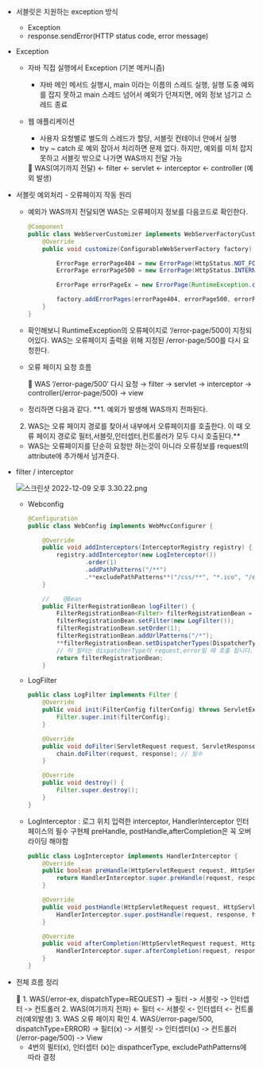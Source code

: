 - 서블릿은 지원하는 exception 방식
    - Exception
    - response.sendError(HTTP status code, error message)
- Exception
    - 자바 직접 실행에서 Exception (기본 메커니즘)
        - 자바 메인 메서드 실행시, main 이라는 이름의 스레드 실행, 실행 도중 예외를 잡지 못하고 main 스레드 넘어서 예외가 던져지면, 에외 정보 넘기고 스레드 종료
    - 웹 애플리케이션
        - 사용자 요청별로 별도의 스레드가 할당, 서블릿 컨테이너 안에서 실행
        - try ~ catch 로 예외 잡아서 처리하면 문제 없다. 하지만, 예외를 미처 잡지 못하고 서블릿 밖으로 나가면 WAS까지 전달 가능
        
        <aside>
        💨 WAS(여기까지 전달)  ← filter ← servlet ← interceptor ← controller (예외 발생)
        
        </aside>
        
- 서블릿 예외처리 - 오류페이지 작동 원리
    - 예외가 WAS까지 전달되면 WAS는 오류페이지 정보를 다음코드로 확인한다.
        
        ```java
        @Component
        public class WebServerCustomizer implements WebServerFactoryCustomizer<ConfigurableWebServerFactory> {
            @Override
            public void customize(ConfigurableWebServerFactory factory) {
        
                ErrorPage errorPage404 = new ErrorPage(HttpStatus.NOT_FOUND, "/error-page/404");
                ErrorPage errorPage500 = new ErrorPage(HttpStatus.INTERNAL_SERVER_ERROR, "/error-page/500");
        
                ErrorPage errorPageEx = new ErrorPage(RuntimeException.class, "/error-page/500");
        
                factory.addErrorPages(errorPage404, errorPage500, errorPageEx);
            }
        }
        ```
        
    - 확인해보니 RuntimeException의 오류페이지로 ‘/error-page/500이 지정되어있다. WAS는 오류페이지 출력을 위해 지정된 /error-page/500를 다시 요청한다.
    - 오류 페이지 요청 흐름
        
        <aside>
        💨 WAS ‘/error-page/500’ 다시 요청 → filter → servlet → interceptor → controller(/error-page/500) → view
        
        </aside>
        
    - 정리하면 다음과 같다.
    **1. 예외가 발생해 WAS까지 전파된다. 
    2. WAS는 오류 페이지 경로를 찾아서 내부에서 오류페이지를 호출한다. 이 때 오류 페이지 경로로 필터,서블릿,인터셉터,컨트롤러가 모두 다시 호출된다.**
    - WAS는 오류페이지를 단순히 요청만 하는것이 아니라 오류정보를 request의 attribute에 추가해서 넘겨준다.
- filter / interceptor
    
    ![스크린샷 2022-12-09 오후 3.30.22.png](https://s3-us-west-2.amazonaws.com/secure.notion-static.com/022a1997-23e7-454f-a6df-9731aaa026ec/%E1%84%89%E1%85%B3%E1%84%8F%E1%85%B3%E1%84%85%E1%85%B5%E1%86%AB%E1%84%89%E1%85%A3%E1%86%BA_2022-12-09_%E1%84%8B%E1%85%A9%E1%84%92%E1%85%AE_3.30.22.png)
    
    - Webconfig
        
        ```java
        @Configuration
        public class WebConfig implements WebMvcConfigurer {
        
            @Override
            public void addInterceptors(InterceptorRegistry registry) {
                registry.addInterceptor(new LogInterceptor())
                        .order(1)
                        .addPathPatterns("/**")
                        .**excludePathPatterns**("/css/**", "*.ico", "/error", "/error-page/**"); // 오류 페이지 경로
            }
        
        	//    @Bean
            public FilterRegistrationBean logFilter() {
                FilterRegistrationBean<Filter> filterRegistrationBean = new FilterRegistrationBean<>();
                filterRegistrationBean.setFilter(new LogFilter());
                filterRegistrationBean.setOrder(1);
                filterRegistrationBean.addUrlPatterns("/*");
                **filterRegistrationBean.setDispatcherTypes(DispatcherType.REQUEST, DispatcherType.ERROR);**
                // 이 필터는 dispatcherType이 request,error일 때 호출 됩니다.
                return filterRegistrationBean;
            }
        
        ```
        
    - LogFilter
        
        ```java
        public class LogFilter implements Filter {
            @Override
            public void init(FilterConfig filterConfig) throws ServletException {
                Filter.super.init(filterConfig);
            }
        
            @Override
            public void doFilter(ServletRequest request, ServletResponse response, FilterChain chain) throws IOException, ServletException {
                chain.doFilter(request, response); // 필수 
            }
        
            @Override
            public void destroy() {
                Filter.super.destroy();
            }
        }
        ```
        
    - LogInterceptor : 로그 위치 입력한 interceptor, HandlerInterceptor 인터페이스의 필수 구현체 preHandle, postHandle,afterCompletion은 꼭 오버라이딩 해야함
        
        ```java
        public class LogInterceptor implements HandlerInterceptor {
            @Override
            public boolean preHandle(HttpServletRequest request, HttpServletResponse response, Object handler) throws Exception {
                return HandlerInterceptor.super.preHandle(request, response, handler);
            }
        
            @Override
            public void postHandle(HttpServletRequest request, HttpServletResponse response, Object handler, ModelAndView modelAndView) throws Exception {
                HandlerInterceptor.super.postHandle(request, response, handler, modelAndView);
            }
        
            @Override
            public void afterCompletion(HttpServletRequest request, HttpServletResponse response, Object handler, Exception ex) throws Exception {
                HandlerInterceptor.super.afterCompletion(request, response, handler, ex);
            }
        }
        ```
        
- 전체 흐름 정리
    
    <aside>
    💨 1. WAS(/error-ex, dispatchType=REQUEST) -> 필터 -> 서블릿 -> 인터셉터 -> 컨트롤러
    2. WAS(여기까지 전파) <- 필터 <- 서블릿 <- 인터셉터 <- 컨트롤러(예외발생)
    3. WAS 오류 페이지 확인
    4. WAS(/error-page/500, dispatchType=ERROR) -> 필터(x) -> 서블릿 -> 인터셉터(x) ->
    컨트롤러(/error-page/500) -> View
    
    </aside>
    
    - 4번의 필터(x), 인터셉터 (x)는 dispathcerType, excludePathPatterns에 따라 결정
